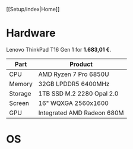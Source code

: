[[Setup/index|Home]]
# Hardware

Lenovo ThinkPad T16 Gen 1 for **1.683,01 €**.

| Part    | Product                    | 
| ------- | -------------------------- |
| CPU     | AMD Ryzen 7 Pro 6850U      |
| Memory  | 32GB LPDDR5 6400MHz        |
| Storage | 1TB SSD M.2 2280 Opal 2.0  |
| Screen  | 16" WQXGA 2560x1600        |
| GPU     | Integrated AMD Radeon 680M |

# OS

